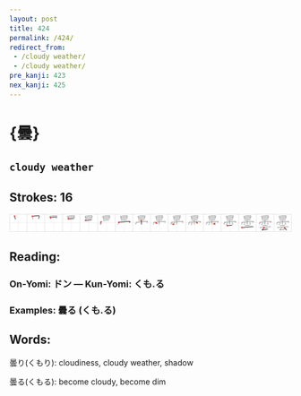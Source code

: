 ```yaml
---
layout: post
title: 424
permalink: /424/
redirect_from:
 - /cloudy weather/
 - /cloudy weather/
pre_kanji: 423
nex_kanji: 425
---
```


# {曇}

## `cloudy weather`

## Strokes: 16

<div class="stroke"><img src="../images/E69B87.png" /></div>

## Reading:

### On-Yomi: ドン &mdash; Kun-Yomi: くも.る

### Examples: 曇る (くも.る)

## Words:

曇り(くもり): cloudiness, cloudy weather, shadow

曇る(くもる): become cloudy, become dim

